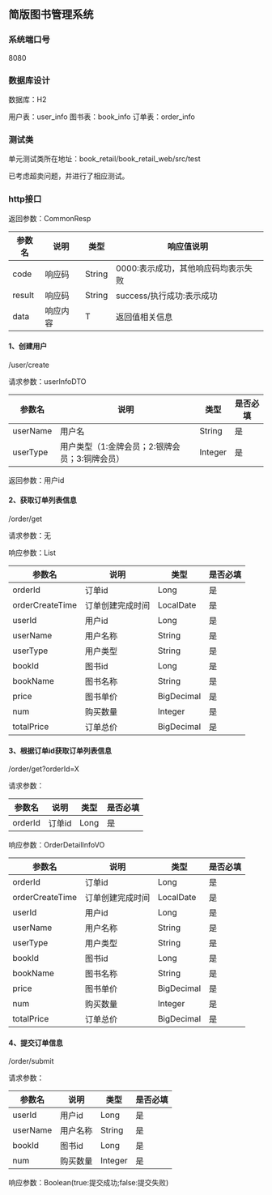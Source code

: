 ## 简版图书管理系统

### 系统端口号
8080

### 数据库设计

数据库：H2

用户表：user_info
图书表：book_info
订单表：order_info


### 测试类

单元测试类所在地址：book_retail/book_retail_web/src/test

已考虑超卖问题，并进行了相应测试。


### http接口

返回参数：CommonResp

| 参数名 | 说明 |类型|响应值说明|
| ------- | ------- |------- |------- |
|    code |  响应码|String|0000:表示成功，其他响应码均表示失败|
|    result     |  响应码|String|success/执行成功:表示成功|
|    data     |  响应内容|T|返回值相关信息|

#### 1、创建用户
/user/create

请求参数：userInfoDTO

| 参数名   | 说明   |类型|是否必填|
| ------- | ------|------|------|
| userName|用户名  |String|是||
| userType|用户类型（1:金牌会员；2:银牌会员；3:铜牌会员）  |Integer|是|

返回参数：用户id



#### 2、获取订单列表信息
/order/get

请求参数：无

响应参数：List<OrderDetailInfoVO>

| 参数名   | 说明   |类型|是否必填|
| ------- | ------|------|------|
| orderId|订单id  |Long|是||
| orderCreateTime|订单创建完成时间  |LocalDate|是|
| userId|用户id  |Long|是|
| userName|用户名称  |String|是|
| userType|用户类型  |String|是|
| bookId|图书id  |Long|是|
| bookName|图书名称  |String|是|
| price|图书单价  |BigDecimal|是|
| num|购买数量  |Integer|是|
| totalPrice|订单总价  |BigDecimal|是|


#### 3、根据订单id获取订单列表信息
/order/get?orderId=X

请求参数：

| 参数名   | 说明   |类型|是否必填|
| ------- | ------|------|------|
| orderId|订单id  |Long|是||


响应参数：OrderDetailInfoVO

| 参数名   | 说明   |类型|是否必填|
| ------- | ------|------|------|
| orderId|订单id  |Long|是||
| orderCreateTime|订单创建完成时间  |LocalDate|是|
| userId|用户id  |Long|是|
| userName|用户名称  |String|是|
| userType|用户类型  |String|是|
| bookId|图书id  |Long|是|
| bookName|图书名称  |String|是|
| price|图书单价  |BigDecimal|是|
| num|购买数量  |Integer|是|
| totalPrice|订单总价  |BigDecimal|是|


#### 4、提交订单信息
/order/submit

请求参数：

| 参数名   | 说明   |类型|是否必填|
| ------- | ------|------|------|
| userId|用户id  |Long|是|
| userName|用户名称  |String|是|
| bookId|图书id  |Long|是|
| num|购买数量  |Integer|是|=


响应参数：Boolean(true:提交成功;false:提交失败)







